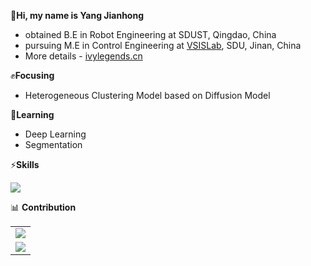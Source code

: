 
 
👋**Hi, my name is Yang Jianhong**

* obtained B.E in Robot Engineering at SDUST, Qingdao, China 
* pursuing M.E in Control Engineering at [VSISLab](http://www.vsislab.com/), SDU, Jinan, China
* More details -  [ivylegends.cn](https://ivylegends.cn)

✊**Focusing**
* Heterogeneous Clustering Model based on Diffusion Model

🌱**Learning**
* Deep Learning
* Segmentation

⚡**Skills**

<p align="left">
  <a href="https://skillicons.dev">
    <img src="https://skillicons.dev/icons?i=c,cpp,py,matlab,linux,cmake,opencv,pytorch,qt&theme=light" />
  </a>
</p>

📊 **Contribution**
<table align="bottom">

<tr>
  <td align="left">
    <a href="https://github.com/anuraghazra/github-readme-stats">
      <img src="https://github-readme-stats.vercel.app/api?username=YChienHung&show_icons=true&include_all_commits=true&theme=buefy&hide_border=true&hide_title=true&card_width=400px" 
      />
    </a>
  </td>
</tr>

<tr>
  <td align="left">
    <a href="https://github.com/anuraghazra/github-readme-stats">
      <img src="https://github-readme-stats.vercel.app/api/top-langs/?username=YChienHung&layout=compact&theme=buefy&hide_border=true&bg_color=F6F8FA&card_width=300px&exclude_repo=YChienHung.github.io,ros-class-projects,academic" 
      />
    </a>
  </td>
</tr>
  
</table> 
